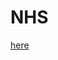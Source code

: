# NHS

[here](https://public.tableau.com/profile/deven.darshane#!/vizhome/Book1_15568946461090/Dashboard1?publish=yes)
